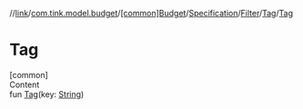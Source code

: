 //[link](../../../../../index.md)/[com.tink.model.budget](../../../../index.md)/[[common]Budget](../../../index.md)/[Specification](../../index.md)/[Filter](../index.md)/[Tag](index.md)/[Tag](-tag.md)



# Tag  
[common]  
Content  
fun [Tag](-tag.md)(key: [String](https://kotlinlang.org/api/latest/jvm/stdlib/kotlin/-string/index.html))  



